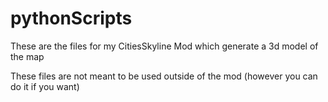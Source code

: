 # pythonScripts
These are the files for my CitiesSkyline Mod which generate a 3d model of the map

These files are not meant to be used outside of the mod (however you can do it if you want)
